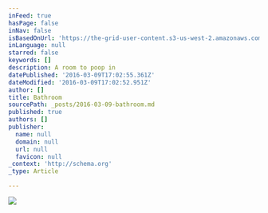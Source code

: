 ```yaml
---
inFeed: true
hasPage: false
inNav: false
isBasedOnUrl: 'https://the-grid-user-content.s3-us-west-2.amazonaws.com/acd4e1f1-c573-4e29-b5f9-2f13b47ea15f.png'
inLanguage: null
starred: false
keywords: []
description: A room to poop in
datePublished: '2016-03-09T17:02:55.361Z'
dateModified: '2016-03-09T17:02:52.951Z'
author: []
title: Bathroom
sourcePath: _posts/2016-03-09-bathroom.md
published: true
authors: []
publisher:
  name: null
  domain: null
  url: null
  favicon: null
_context: 'http://schema.org'
_type: Article

---
```

![](https://s3-us-west-2.amazonaws.com/the-grid-img/p/e9bfba751fe5ddb84bdba0b5add98f433d2989dc.png)
